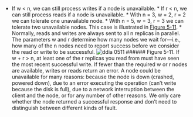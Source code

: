 *  If w < n, we can still process writes if a node is unavailable. *  If r < n, we can still process reads if a node is unavailable. *  With n = 3, w = 2, r = 2 we can tolerate one unavailable node. *  With n = 5, w = 3, r = 3 we can tolerate two unavailable nodes.
This case is illustrated in [Figure 5-11](#fig_replication_quorum_overlap). *  Normally, reads and writes are always sent to all n replicas in parallel. The parameters w and
r determine how many nodes we wait for—i.e., how many of the n nodes need to report success
before we consider the read or write to be successful. ![ddia 0511](assets/ddia_0511.png) ###### Figure 5-11. If w + r > n, at least one of the r replicas you read from must have seen the most recent successful write. If fewer than the required w or r nodes are available, writes or reads return an error. A node
could be unavailable for many reasons: because the node is down (crashed, powered down), due to an
error executing the operation (can’t write because the disk is full), due to a network interruption
between the client and the node, or for any number of other reasons. We only care whether the node
returned a successful response and don’t need to distinguish between different kinds of fault.